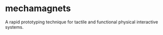 # mechamagnets
A rapid prototyping technique for tactile and functional physical interactive systems.
